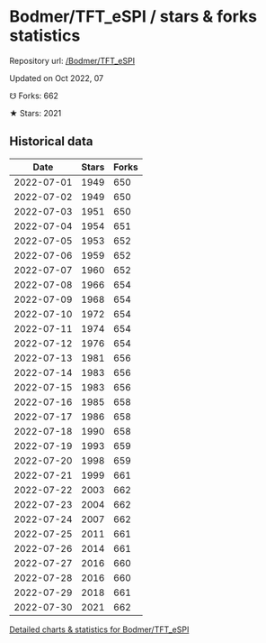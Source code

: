 # Bodmer/TFT_eSPI / stars & forks statistics

Repository url: [/Bodmer/TFT_eSPI](https://github.com/Bodmer/TFT_eSPI)

Updated on Oct 2022, 07

☋ Forks: 662

★ Stars: 2021

## Historical data
| Date | Stars | Forks |
|------|-------|-------|
| 2022-07-01 | 1949 | 650 | 
| 2022-07-02 | 1949 | 650 | 
| 2022-07-03 | 1951 | 650 | 
| 2022-07-04 | 1954 | 651 | 
| 2022-07-05 | 1953 | 652 | 
| 2022-07-06 | 1959 | 652 | 
| 2022-07-07 | 1960 | 652 | 
| 2022-07-08 | 1966 | 654 | 
| 2022-07-09 | 1968 | 654 | 
| 2022-07-10 | 1972 | 654 | 
| 2022-07-11 | 1974 | 654 | 
| 2022-07-12 | 1976 | 654 | 
| 2022-07-13 | 1981 | 656 | 
| 2022-07-14 | 1983 | 656 | 
| 2022-07-15 | 1983 | 656 | 
| 2022-07-16 | 1985 | 658 | 
| 2022-07-17 | 1986 | 658 | 
| 2022-07-18 | 1990 | 658 | 
| 2022-07-19 | 1993 | 659 | 
| 2022-07-20 | 1998 | 659 | 
| 2022-07-21 | 1999 | 661 | 
| 2022-07-22 | 2003 | 662 | 
| 2022-07-23 | 2004 | 662 | 
| 2022-07-24 | 2007 | 662 | 
| 2022-07-25 | 2011 | 661 | 
| 2022-07-26 | 2014 | 661 | 
| 2022-07-27 | 2016 | 660 | 
| 2022-07-28 | 2016 | 660 | 
| 2022-07-29 | 2018 | 661 | 
| 2022-07-30 | 2021 | 662 | 


[Detailed charts & statistics for Bodmer/TFT_eSPI](https://reviewgithub.com/rep/Bodmer/TFT_eSPI)
